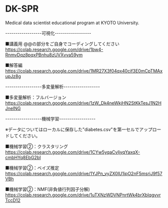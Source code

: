# DK-SPR
Medical data scientist educational program at KYOTO University.


------------------可視化------------------

■講義用 @@の部分をご自身でコーディングしてください
https://colab.research.google.com/drive/1bw4-RnmvDqz8pqxPBnhu8zUVXvva59ym


■解答編
https://colab.research.google.com/drive/1MR27X3f04qx40cif3E0mCpTMAxupJz8g

------------------多変量解析------------------

■多変量解析：フルバージョン　　　　　　　　
https://colab.research.google.com/drive/1zW_Dk4neWkjHN2StKkTesJ1N2HJneING

------------------機械学習------------------

※データについてはローカルに保存した"diabetes.csv"を第一セルでアップロードしてください。

■機械学習②：クラスタリング　　　　　　　　　　　　　　　　　　　　　　　　　　　　　　　
https://colab.research.google.com/drive/1CYw5yqaCvIjyqYaxqX-cmbHYq8EbG2bI

■機械学習②：ベイズ推定　　　　　　　　　　　　　　　　　　　　　　　　　　　　　　　
https://colab.research.google.com/drive/1YJPn_vyZX0lU1ipO2nF5msriJ9f57VBh

■機械学習②：NMF(非負値行列因子分解)　　
https://colab.research.google.com/drive/1uTXNzWDVNPnrtWk4brXbIqgvvrTccD12




